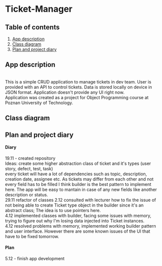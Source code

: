 # Ticket-Manager

## Table of contents
1. [App description](#description)  
2. [Class diagram](#diagram)  
3. [Plan and project diary](#plan)  

## App description
<a name="description"></a>  
This is a simple CRUD application to manage tickets in dev team. User is provided with an API to control tickets. Data is stored locally on device in JSON format. Application doesn't provide any UI right now.  
Application was created as a project for Object Programming course at Poznan University of Technology.

## Class diagram
<a name="description"></a>


## Plan and project diary
<a name="description"></a>
#### Diary
19.11 - created repository  
Ideas:
create some higher abstraction class of ticket and it's types (user story, defect, test, task)  
every ticket will have a lot of dependencies such as topic, description, creation date, assignee etc.
As tickets may differ from each other and not every field has to be filled I think builder is the best pattern to implement here. The app will be easy to mantain in case of any new fields like another description or status.   
29.11 refactor of classes 
2.12 consulted with lecturer how to fix the issue of not being able to create Ticket type object in the builder since it's an abstract class; The idea is to use pointers here.  
4.12 implemented classes with builder, facing some issues with memory, trying to figure out why I'm losing data injected into Ticket instances.  
4.12 resolved problems with memory, implemented working builder pattern and user interface. However there are some known issues of the UI that have to be fixed tomorrow.  

#### Plan
5.12 - finish app development
